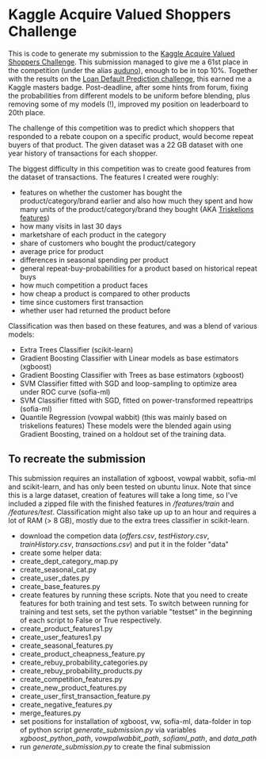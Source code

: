 # Kaggle Acquire Valued Shoppers Challenge

This is code to generate my submission to the [Kaggle Acquire Valued Shoppers Challenge](http://www.kaggle.com/c/acquire-valued-shoppers-challenge/). This submission managed to give me a 61st place in the competition (under the alias [auduno](http://www.kaggle.com/users/48400/auduno)), enough to be in top 10%. Together with the results on the [Loan Default Prediction challenge](http://www.kaggle.com/c/loan-default-prediction/), this earned me a Kaggle masters badge. Post-deadline, after some hints from forum, fixing the probabilities from different models to be uniform before blending, plus removing some of my models (!), improved my position on leaderboard to 20th place.

The challenge of this competition was to predict which shoppers that responded to a rebate coupon on a specific product, would become repeat buyers of that product. The given dataset was a 22 GB dataset with one year history of transactions for each shopper.

The biggest difficulty in this competition was to create good features from the dataset of transactions. The features I created were roughly:

* features on whether the customer has bought the product/category/brand earlier and also how much they spent and how many units of the product/category/brand they bought (AKA [Triskelions features](http://mlwave.com/predicting-repeat-buyers-vowpal-wabbit/))
* how many visits in last 30 days
* marketshare of each product in the category
* share of customers who bought the product/category
* average price for product
* differences in seasonal spending per product
* general repeat-buy-probabilities for a product based on historical repeat buys
* how much competition a product faces
* how cheap a product is compared to other products
* time since customers first transaction
* whether user had returned the product before

Classification was then based on these features, and was a blend of various models:
* Extra Trees Classifier (scikit-learn)
* Gradient Boosting Classifier with Linear models as base estimators (xgboost)
* Gradient Boosting Classifier with Trees as base estimators (xgboost)
* SVM Classifier fitted with SGD and loop-sampling to optimize area under ROC curve (sofia-ml)
* SVM Classifier fitted with SGD, fitted on power-transformed repeattrips (sofia-ml)
* Quantile Regression (vowpal wabbit) (this was mainly based on triskelions features)
These models were the blended again using Gradient Boosting, trained on a holdout set of the training data.

## To recreate the submission

This submission requires an installation of xgboost, vowpal wabbit, sofia-ml and scikit-learn, and has only been tested on ubuntu linux. Note that since this is a large dataset, creation of features will take a long time, so I've included a zipped file with the finished features in */features/train* and */features/test*. Classification might also take up up to an hour and requires a lot of RAM (> 8 GB), mostly due to the extra trees classifier in scikit-learn.

* download the competion data (*offers.csv*, *testHistory.csv*, *trainHistory.csv*, *transactions.csv*) and put it in the folder "data"
* create some helper data:
 * create_dept_category_map.py
 * create_seasonal_cat.py
 * create_user_dates.py
 * create_base_features.py
* create features by running these scripts. Note that you need to create features for both training and test sets. To switch between running for training and test sets, set the python variable "testset" in the beginning of each script to False or True respectively.
 * create_product_features1.py
 * create_user_features1.py
 * create_seasonal_features.py
 * create_product_cheapness_feature.py
 * create_rebuy_probability_categories.py
 * create_rebuy_probability_products.py
 * create_competition_features.py
 * create_new_product_features.py
 * create_user_first_transaction_feature.py
 * create_negative_features.py
 * merge_features.py
* set positions for installation of xgboost, vw, sofia-ml, data-folder in top of python script *generate_submission.py* via variables *xgboost_python_path*, *vowpalwabbit_path*, *sofiaml_path*, and *data_path*
* run *generate_submission.py* to create the final submission
